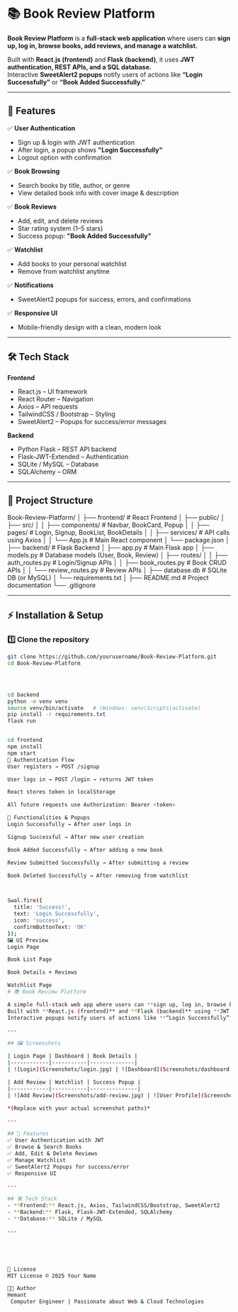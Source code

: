# 📚 Book Review Platform  

**Book Review Platform** is a **full-stack web application** where users can **sign up, log in, browse books, add reviews, and manage a watchlist.**  

Built with **React.js (frontend)** and **Flask (backend)**, it uses **JWT authentication, REST APIs, and a SQL database.**  
Interactive **SweetAlert2 popups** notify users of actions like **“Login Successfully”** or **“Book Added Successfully.”**  

---

## 🚀 Features  

✅ **User Authentication**  
- Sign up & login with JWT authentication  
- After login, a popup shows **"Login Successfully"**  
- Logout option with confirmation  

✅ **Book Browsing**  
- Search books by title, author, or genre  
- View detailed book info with cover image & description  

✅ **Book Reviews**  
- Add, edit, and delete reviews  
- Star rating system (1–5 stars)  
- Success popup: **"Book Added Successfully"**  

✅ **Watchlist**  
- Add books to your personal watchlist  
- Remove from watchlist anytime  

✅ **Notifications**  
- SweetAlert2 popups for success, errors, and confirmations  

✅ **Responsive UI**  
- Mobile-friendly design with a clean, modern look  

---

## 🛠 Tech Stack  

**Frontend**  
- React.js – UI framework  
- React Router – Navigation  
- Axios – API requests  
- TailwindCSS / Bootstrap – Styling  
- SweetAlert2 – Popups for success/error messages  

**Backend**  
- Python Flask – REST API backend  
- Flask-JWT-Extended – Authentication  
- SQLite / MySQL – Database  
- SQLAlchemy – ORM  

---



## 📂 Project Structure
Book-Review-Platform/
│
├── frontend/ # React Frontend
│ ├── public/
│ ├── src/
│ │ ├── components/ # Navbar, BookCard, Popup
│ │ ├── pages/ # Login, Signup, BookList, BookDetails
│ │ ├── services/ # API calls using Axios
│ │ └── App.js # Main React component
│ └── package.json
│
├── backend/ # Flask Backend
│ ├── app.py # Main Flask app
│ ├── models.py # Database models (User, Book, Review)
│ ├── routes/
│ │ ├── auth_routes.py # Login/Signup APIs
│ │ ├── book_routes.py # Book CRUD APIs
│ │ └── review_routes.py # Review APIs
│ ├── database.db # SQLite DB (or MySQL)
│ └── requirements.txt
│
├── README.md # Project documentation
└── .gitignore






---

## ⚡ Installation & Setup

### 1️⃣ Clone the repository
```bash
git clone https://github.com/yourusername/Book-Review-Platform.git
cd Book-Review-Platform




cd backend
python -m venv venv
source venv/bin/activate   # (Windows: venv\Scripts\activate)
pip install -r requirements.txt
flask run


cd frontend
npm install
npm start
🔐 Authentication Flow
User registers → POST /signup

User logs in → POST /login → returns JWT token

React stores token in localStorage

All future requests use Authorization: Bearer <token>

🎯 Functionalities & Popups
Login Successfully → After user logs in

Signup Successful → After new user creation

Book Added Successfully → After adding a new book

Review Submitted Successfully → After submitting a review

Book Deleted Successfully → After removing from watchlist



Swal.fire({
  title: 'Success!',
  text: 'Login Successfully',
  icon: 'success',
  confirmButtonText: 'OK'
});
🖼️ UI Preview
Login Page

Book List Page

Book Details + Reviews

Watchlist Page
# 📚 Book Review Platform  

A simple full-stack web app where users can **sign up, log in, browse books, add reviews, and manage a watchlist**.  
Built with **React.js (frontend)** and **Flask (backend)** using **JWT authentication, REST APIs, and SQL database**.  
Interactive popups notify users of actions like **“Login Successfully”** or **“Book Added Successfully.”**  

---

## 🖼️ Screenshots  

| Login Page | Dashboard | Book Details |
|------------|-----------|--------------|
| ![Login](Screenshots/login.jpg) | ![Dashboard](Screenshots/dashboard.jpg) | ![Book Details](Screenshots/book-details.jpg) |

| Add Review | Watchlist | Success Popup |
|------------|-----------|---------------|
| ![Add Review](Screenshots/add-review.jpg) | ![User Profile](Screenshots/userlogin.png)  |

*(Replace with your actual screenshot paths)*  

---

## 🚀 Features  
✅ User Authentication with JWT  
✅ Browse & Search Books  
✅ Add, Edit & Delete Reviews  
✅ Manage Watchlist  
✅ SweetAlert2 Popups for success/error  
✅ Responsive UI  

---

## 🛠 Tech Stack  
- **Frontend:** React.js, Axios, TailwindCSS/Bootstrap, SweetAlert2  
- **Backend:** Flask, Flask-JWT-Extended, SQLAlchemy  
- **Database:** SQLite / MySQL  

---  





📜 License
MIT License © 2025 Your Name

👨‍💻 Author
Hemant
 Computer Engineer | Passionate about Web & Cloud Technologies
